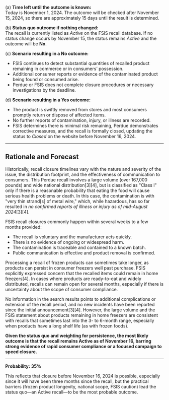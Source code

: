(a) **Time left until the outcome is known:**  
Today is November 1, 2024. The outcome will be checked after November 15, 2024, so there are approximately 15 days until the result is determined.

(b) **Status quo outcome if nothing changed:**  
The recall is currently listed as *Active* on the FSIS recall database. If no status change occurs by November 15, the status remains *Active* and the outcome will be **No**.

(c) **Scenario resulting in a No outcome:**  
- FSIS continues to detect substantial quantities of recalled product remaining in commerce or in consumers’ possession.
- Additional consumer reports or evidence of the contaminated product being found or consumed arise.
- Perdue or FSIS does not complete closure procedures or necessary investigations by the deadline.

(d) **Scenario resulting in a Yes outcome:**  
- The product is swiftly removed from stores and most consumers promptly return or dispose of affected items.
- No further reports of contamination, injury, or illness are recorded.
- FSIS determines there is minimal risk remaining, Perdue demonstrates corrective measures, and the recall is formally closed, updating the status to *Closed* on the website before November 16, 2024.

---

## Rationale and Forecast

Historically, recall closure timelines vary with the nature and severity of the issue, the distribution footprint, and the effectiveness of communication to consumers. This Perdue recall involves a large volume (over 167,000 pounds) and wide national distribution[3][4], but is classified as "Class I" only if there is a reasonable probability that eating the food will cause serious health problems or death. In this case, the contamination is with "very thin strand[s] of metal wire," which, while hazardous, has so far resulted in *no confirmed reports of illness or injury as of mid-August 2024*[3][4].

FSIS recall closures commonly happen within several weeks to a few months provided:
- The recall is voluntary and the manufacturer acts quickly.
- There is no evidence of ongoing or widespread harm.
- The contamination is traceable and contained to a known batch.
- Public communication is effective and product removal is confirmed.

Processing a recall of frozen products can sometimes take longer, as products can persist in consumer freezers well past purchase. FSIS explicitly expressed concern that the recalled items could remain in home freezers[4]. In cases where products are ready-to-eat and widely distributed, recalls can remain open for several months, especially if there is uncertainty about the scope of consumer compliance.

No information in the search results points to additional complications or extension of the recall period, and no new incidents have been reported since the initial announcement[3][4]. However, the large volume and the FSIS statement about products remaining in home freezers are consistent with recalls that sometimes last into the 3- to 6-month range, especially when products have a long shelf life (as with frozen foods).

**Given the status quo and weighting for persistence, the most likely outcome is that the recall remains Active as of November 16, barring strong evidence of rapid consumer compliance or a focused campaign to speed closure.**

---

**Probability: 35%**

This reflects that closure before November 16, 2024 is possible, especially since it will have been three months since the recall, but the practical barriers (frozen product longevity, national scope, FSIS caution) lead the status quo—an Active recall—to be the most probable outcome.